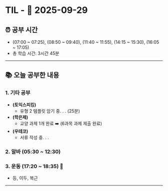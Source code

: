 # TIL - 📅 2025-09-29

## ⏰ 공부 시간
- (07:00 ~ 07:25), (08:50 ~ 09:40), (11:40 ~ 11:55), (14:15 ~ 15:30), (16:05 ~ 17:05)
- 총 학습 시간: 3시간 45분

---

## 📚 오늘 공부한 내용
### 1. 기타 공부
- **(토익스피킹)**
  - 유형 2 템플릿 암기 중. . . (25분)
- **(학은제)**
  - 교양 과제 1개 완료 ➡️ (6과목 과제 제출 완료)
- **(우테코)**
  - 서류 작성 중. . .

### 2. 알바 (05:30 ~ 12:30)

### 3. 운동 (17:20 ~ 18:35) 👟
- 등, 이두, 복근

---
